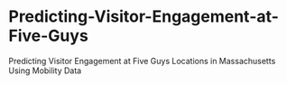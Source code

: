 # Predicting-Visitor-Engagement-at-Five-Guys
Predicting Visitor Engagement at Five Guys Locations in Massachusetts Using Mobility Data
